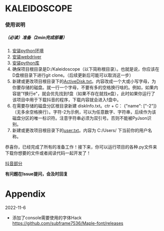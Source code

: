 
# KALEIDOSCOPE
### 使用说明

##### （必读）准备（2min完成部署）

1. [安装python环境](./使用手册_安装python环境.md)
2. [安装webdriver](./使用手册_安装webdriver.md)
3. [安装python库](./使用手册_安装python包.md)
4. 确保项目根目录是D:/Kaleidoscope（以下简称根目录）。也就是说，你应该在D盘根目录下进行git clone。（后续更新后可能可以取消这一步）
5. 新建或更改项目根目录下的[ActiveDisk.txt](../ActiveDisk.txt)。内容改成一个大或小写字母，为你要存储的磁盘。就一行一个字母，不要有多的空格换行啥的。例如，如果内容是"f换行e"，就会优先找到f盘（如果不存在就找e盘），此时如果你运行了该项目中用于下载抖音的程序，下载内容就会进入f盘中。
6. 在需要存储的磁盘分区根目录新建 diskInfo.txt。ctr + C：  {"name": ["-2"]}  （无多余空格换行）。字符-2为示例，可以为任意数字、字符串，后续作为该磁盘分区的唯一标识符。注意字符串必须为双引号。否则不能被PyJson识别。
7. 新建或更改项目根目录下的[user.txt](../user.txt)。内容为 C:/Users/ 下当前你的用户名称。

恭喜你，已经完成了所有的准备工作！接下来，你可以运行项目的各种.py文件来下载你想要的文件或者阅读代码一起开发了！

[抖音部分](使用手册_抖音.md)





**有问题在Issue提问，会及时回复**

# Appendix
2022-11-6
- 添加了console需要使用的字体Hack
  https://github.com/subframe7536/Maple-font/releases
